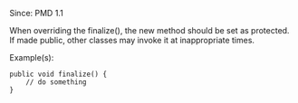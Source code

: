 Since: PMD 1.1

When overriding the finalize(), the new method should be set as protected.  If made public, 
other classes may invoke it at inappropriate times.

Example(s):
```
public void finalize() {
	// do something
}
```

